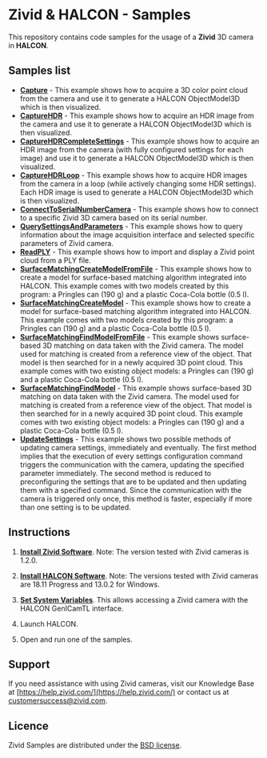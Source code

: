 ﻿# Zivid & HALCON - Samples

This repository contains code samples for the usage of a **Zivid** 3D camera in **HALCON**.

## Samples list

- [**Capture**](Capture.hdev) - This example shows how to acquire a 3D color point cloud from the camera and use it to generate a HALCON ObjectModel3D which is then visualized.
- [**CaptureHDR**](CaptureHDR.hdev) - This example shows how to acquire an HDR image from the camera and use it to generate a HALCON ObjectModel3D which is then visualized.
- [**CaptureHDRCompleteSettings**](CaptureHDRCompleteSettings.hdev) - This example shows how to acquire an HDR image from the camera (with fully configured settings for each image) and use it to generate a HALCON ObjectModel3D which is then visualized.
- [**CaptureHDRLoop**](CaptureHDRLoop.hdev) - This example shows how to acquire HDR images from the camera in a loop (while actively changing some HDR settings). Each HDR image is used to generate a HALCON ObjectModel3D which is then visualized.
- [**ConnectToSerialNumberCamera**](ConnectToSerialNumberCamera.hdev) - This example shows how to connect to a specific Zivid 3D camera based on its serial number.
- [**QuerySettingsAndParameters**](QuerySettingsAndParameters.hdev) - This example shows how to query information about the image acquisition interface and selected specific parameters of Zivid camera.
- [**ReadPLY**](ReadPLY.hdev) - This example shows how to import and display a Zivid point cloud from a PLY file.
- [**SurfaceMatchingCreateModelFromFile**](SurfaceMatchingCreateModel.hdev) - This example shows how to create a model for surface-based matching algorithm integrated into HALCON. This example comes with two models created by this program: a Pringles can (190 g) and a plastic Coca-Cola bottle (0.5 l).
- [**SurfaceMatchingCreateModel**](SurfaceMatchingCreateModelFromFile.hdev) - This example shows how to create a model for surface-based matching algorithm integrated into HALCON. This example comes with two models created by this program: a Pringles can (190 g) and a plastic Coca-Cola bottle (0.5 l).
- [**SurfaceMatchingFindModelFromFile**](SurfaceMatchingFindModelFromFile.hdev) - This example shows surface-based 3D matching on data taken with the Zivid camera. The model used for matching is created from a reference view of the object. That model is then searched for in a newly acquired 3D point cloud. This example comes with two existing object models: a Pringles can (190 g) and a plastic Coca-Cola bottle (0.5 l).
- [**SurfaceMatchingFindModel**](SurfaceMatchingFindModel.hdev) - This example shows surface-based 3D matching on data taken with the Zivid camera. The model used for matching is created from a reference view of the object. That model is then searched for in a newly acquired 3D point cloud. This example comes with two existing object models: a Pringles can (190 g) and a plastic Coca-Cola bottle (0.5 l).
- [**UpdateSettings**](UpdateSettings.hdev) - This example shows two possible methods of updating camera settings,  immediately and eventually. The first method implies that the execution of every settings configuration command triggers the communication with the camera, updating the specified parameter immediately. The second method is reduced to preconfiguring the settings that are to be updated and then updating them with a specified command. Since the communication with the camera is triggered only once, this method is faster, especially if more than one setting is to be updated.

## Instructions

1. [**Install Zivid Software**](https://www.zivid.com/downloads).
Note: The version tested with Zivid cameras is 1.2.0.

2. [**Install HALCON Software**](https://www.mvtec.com/products/halcon/).
Note: The versions tested with Zivid cameras are 18.11 Progress and 13.0.2 for Windows.

3. [**Set System Variables**](https://help.zivid.com/setting-the-environment-variables-for). This allows accessing a Zivid camera with the HALCON GenICamTL interface.

4. Launch HALCON.

5. Open and run one of the samples.

## Support
If you need assistance with using Zivid cameras, visit our Knowledge Base at [https://help.zivid.com/](https://help.zivid.com/) or contact us at [customersuccess@zivid.com](mailto:customersuccess@zivid.com).

## Licence
Zivid Samples are distributed under the [BSD license](LICENSE).
